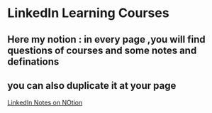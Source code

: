 # LinkedIn Learning Courses

## Here my notion : in every page ,you will find questions of courses and some notes and definations 

## you can also duplicate it at your page 

[LinkedIn Notes on NOtion](https://handsomely-case-a96.notion.site/Learn-Programing-Fundamentals-c49af9c621b0431895b297ecfa46debb)

